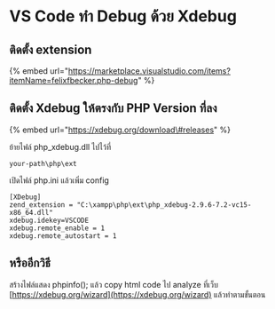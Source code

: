 # VS Code ทำ Debug ด้วย Xdebug

## ติดตั้ง extension

{% embed url="https://marketplace.visualstudio.com/items?itemName=felixfbecker.php-debug" %}

## ติดตั้ง Xdebug ให้ตรงกับ PHP Version ที่ลง

{% embed url="https://xdebug.org/download\#releases" %}

ย้ายไฟล์ php\_xdebug.dll ไปไว้ที่

```text
your-path\php\ext
```

เปิดไฟล์ php.ini แล้วเพิ่ม config

```text
[XDebug]
zend_extension = "C:\xampp\php\ext\php_xdebug-2.9.6-7.2-vc15-x86_64.dll"
xdebug.idekey=VSCODE
xdebug.remote_enable = 1
xdebug.remote_autostart = 1 
```

## หรืออีกวิธี

สร้างไฟล์แสดง phpinfo\(\); แล้ว copy html code ไป analyze ที่เว็บ [https://xdebug.org/wizard](https://xdebug.org/wizard) แล้วทำตามขั้นตอน


